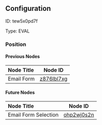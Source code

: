 # <nil>
## Configuration
ID:  tew5x0pd7f

Type: EVAL 








### Position

#### Previous Nodes
| Node Title | Node ID |
| :------------- | ------------ |
| Email Form | [z876lbl7xg](./z876lbl7xg.md) | 
 
 #### Future Nodes
| Node Title | Node ID |
| :------------- | ------------ |
| Email Form Selection |[ohp2wj0s2n](./ohp2wj0s2n.md) | 